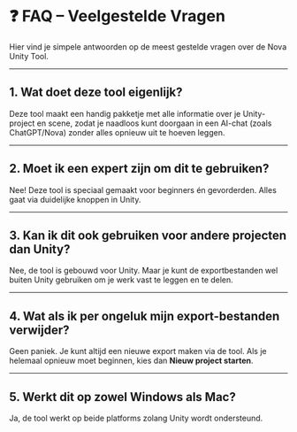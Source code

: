 # ❓ FAQ – Veelgestelde Vragen

Hier vind je simpele antwoorden op de meest gestelde vragen over de Nova Unity Tool.

---

## 1. Wat doet deze tool eigenlijk?
Deze tool maakt een handig pakketje met alle informatie over je Unity-project en scene, zodat je naadloos kunt doorgaan in een AI-chat (zoals ChatGPT/Nova) zonder alles opnieuw uit te hoeven leggen.

---

## 2. Moet ik een expert zijn om dit te gebruiken?
Nee! Deze tool is speciaal gemaakt voor beginners én gevorderden. Alles gaat via duidelijke knoppen in Unity.

---

## 3. Kan ik dit ook gebruiken voor andere projecten dan Unity?
Nee, de tool is gebouwd voor Unity. Maar je kunt de exportbestanden wel buiten Unity gebruiken om je werk vast te leggen en te delen.

---

## 4. Wat als ik per ongeluk mijn export-bestanden verwijder?
Geen paniek. Je kunt altijd een nieuwe export maken via de tool. Als je helemaal opnieuw moet beginnen, kies dan **Nieuw project starten**.

---

## 5. Werkt dit op zowel Windows als Mac?
Ja, de tool werkt op beide platforms zolang Unity wordt ondersteund.

